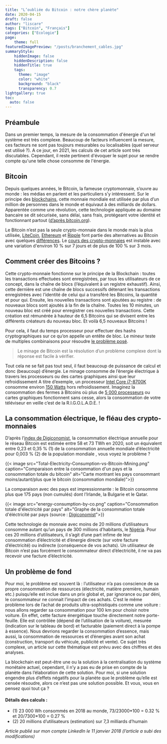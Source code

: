 ```yaml
---
title: "L’oubliée du Bitcoin : notre chère planète"
date: 2020-04-15
draft: false
author: "liscare"
tags: ["Bitcoin", "Français"]
categories: ["Ecologie"]
page:
    theme: full
featuredImagePreview: "/posts/branchement_cables.jpg"
summaryStyle:
    hiddenImage: false
    hiddenDescription: false
    hiddenTitle: true
    tags:
      theme: "image"
      color: "white"
      background: "black"
      transparency: 0.7
lightgallery: true
toc:
  auto: false
---
```


## Préambule

Dans un premier temps, la mesure de la consommation d'énergie d'un tel système est très complexe. Beaucoup de facteurs influencent la mesure, ces facteurs ne sont pas toujours mesurables ou localisables (quel serveur est utilisé ?). A ce jour, en 2021, les calculs de cet article sont très discutables. Cependant, il reste pertinent d'évoquer le sujet pour se rendre compte qu'une telle chose consomme de l'énergie.

## Bitcoin

Depuis quelques années, le Bitcoin, la fameuse cryptomonnaie, s’ouvre au monde : les médias en parlent et les particuliers s’y intéressent. Sur le principe des [blockchains](https://fr.wikipedia.org/wiki/Blockchain), cette monnaie mondiale est utilisée par plus d’un million de personnes dans le monde et équivaut à des milliards de dollars. Apparentée comme une révolution, cette technologie appliquée au domaine bancaire se dit sécurisée, sans délai, sans frais, protégeant votre identité et fonctionnant partout ([d’après bitcoin.org](https://bitcoin.org/fr/bitcoin-pour-particuliers)).

Le Bitcoin n’est pas la seule crypto-monnaie dans le monde mais la plus utilisée, [LiteCoin](https://litecoin.org/fr/), [Ethereum](https://www.ethereum.org/) et [Ripple](https://ripple.com/) font partie des alternatives au Bitcoin avec quelques [différences](https://www.cnbc.com/2017/12/14/bitcoin-ether-litecoin-ripple-differences-between-cryptocurrencies.html). Le [cours des crypto-monnaies](https://www.boursorama.com/bourse/devises/cryptomonnaies/) est instable avec une variation d'environ 10 % sur 7 jours et de plus de 100 % sur 3 mois.

## Comment créer des Bitcoins ?

Cette crypto-monnaie fonctionne sur le principe de la Blockchain : toutes les transactions effectuées sont enregistrées, par tous les utilisateurs de ce concept, dans la chaîne de blocs (l’équivalent à un registre exhaustif). Ainsi, cette dernière est une chaîne de blocs successifs détenant les transactions enregistrées avec l’identité de celui qui a transféré les Bitcoins, la quantité et pour qui. Ensuite, les nouvelles transactions sont ajoutées au registre : de nouveaux blocs sont ajoutés à la fin de la chaîne. Toutes les 10 minutes, un nouveau bloc est créé pour enregistrer ces nouvelles transactions. Cette création est rémunérée à hauteur de 6,5 Bitcoins qui se divisent entre les différents créateurs du nouveau bloc.
Et voilà 6,5 nouveaux Bitcoins !

Pour cela, il faut du temps processeur pour effectuer des hashs cryptographiques sur ce qu’on appelle un entête de bloc. Le mineur teste de multiples combinaisons pour résoudre [le problème posé](https://youtu.be/3lFPqYZqIG0).

> Le minage de Bitcoin est la résolution d’un problème complexe dont la réponse est facile à vérifier.

Tout cela ne se fait pas tout seul, il faut beaucoup de puissance de calcul et donc (beaucoup) d’énergie. Le minage consomme de l’énergie électrique à travers les processeurs ou des cartes graphiques ainsi que leur refroidissement A titre d’exemple, un processeur [Intel Core i7-8700K](https://ark.intel.com/fr/products/126684/Intel-Core-i7-8700K-Processor-12M-Cache-up-to-4_70-GHz) consomme environ [150 Watts](http://www.guru3d.com/articles-pages/intel-core-i7-8700k-processor-review,5.html) hors refroidissement. Imaginez la consommation des fermes à Bitcoins où plus de [5 000 processeurs](http://www.parismatch.com/Actu/Economie/Cryptomonnaies-en-Islande-dans-une-ferme-de-bitcoins-1428995) ou cartes graphiques fonctionnent sans cesse, alors la consommation de votre téléviseur en veille c’est de la R.I.G.O.L.A.D.E. !

## La consommation électrique, le fléau des crypto-monnaies

D’après l’[index de Digiconomist](https://digiconomist.net/bitcoin-energy-consumption), la consommation électrique annuelle pour le réseau Bitcoin est estimée entre 58 et 73 TWh en 2020, soit un équivalent entre 0,23 et 0,35 % (1) de la consommation annuelle mondiale d’électricité pour 0,003 % (2) de la population mondiale , vous voyez le problème ?

{{< image src="Total-Electricity-Consumption-vs-Bitcoin-Mining.png" caption="Comparaison entre la consommation d'un pays et la consommation totale du bitcoin" alt="Carte montrant les pays consommant moins/autant/plus  que le bitcoin (consommation mondiale)">}}

La comparaison avec des pays est impressionnante : le Bitcoin consomme plus que 175 pays (non cumulés) dont l’Irlande, la Bulgarie et le Qatar.

{{< image src="energy-consumption-by-co.png" caption="Consommation totale d'électricité par pays" alt="Graphe de la consommation totale d'éléctricité par pays (source : [Digiconomist](https://digiconomist.net/bitcoin-energy-consumption)">}}

Cette technologie de monnaie avec moins de 20 millions d’utilisateurs consomme autant qu’un pays de 300 millions d’habitants, le [Nigéria](https://fr.wikipedia.org/wiki/Nigeria). Pour ces 20 millions d’utilisateurs, il s’agit d’une part infime de leur consommation d’électricité et d’énergie directe (sur votre facture d’électricité) ou indirecte (conséquence de vos achats). Un utilisateur de Bitcoin n’est pas forcément le consommateur direct d’électricité, il ne va pas recevoir une facture d’électricité.

## Un problème de fond

Pour moi, le problème est souvent là : l’utilisateur n’a pas conscience de sa propre consommation de ressources (électricité, matière première, humain etc.) puisqu’elle est inclue dans un prix global et, par ignorance ou par déni, le consommateur ne connait l’impact de ces achats. C’est le même problème lors de l’achat de produits ultra-sophistiqués comme une voiture : nous allons regarder sa consommation pour 100 km pour choisir notre voiture. En effet, cette facture énergétique touche directement notre porte-feuille. Elle est contrôlée (dépend de l’utilisation de la voiture), mesurée (indication sur le tableau de bord) et facturable (paiement direct à la pompe à essence). Nous devrions regarder la consommation d’essence, mais aussi, la consommation de ressources et d’énergies avant son achat (construction, transport du véhicule, publicité et vente). Ce sujet très complexe, un article sur cette thématique est prévu avec des chiffres et des analyses.

La blockchain est peut-être une ou la solution à la centralisation du système monétaire actuel, cependant, il n’y a pas eu de prise en compte de la planète dans l’élaboration de cette solution. Pour moi, si une solution engendre plus d’effets négatifs pour la planète que le problème qu’elle est censée résoudre, alors ce n’est pas une solution possible. Et vous, vous en pensez quoi tout ça ?


#### Détails des calculs :
- (1) 23 000 Wh consommés en 2018 au monde, 73/23000\*100 = 0.32 % et 20/7300\*100 = 0.27 %
- (2) 20 millions d’utilisateurs (estimation) sur 7,3 milliards d’humain

*Article publié sur mon compte LinkedIn le 11 janvier 2018 (l’article a subi des modifications)*